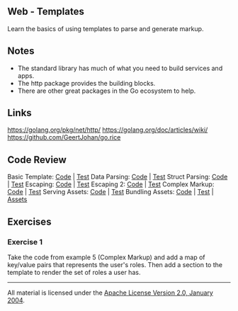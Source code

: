 ## Web - Templates

Learn the basics of using templates to parse and generate markup.

## Notes

* The standard library has much of what you need to build services and apps.
* The http package provides the building blocks.
* There are other great packages in the Go ecosystem to help.

## Links

https://golang.org/pkg/net/http/
https://golang.org/doc/articles/wiki/
https://github.com/GeertJohan/go.rice

## Code Review

Basic Template: [Code](example1/main.go) | [Test](example1/main_test.go)
Data Parsing: [Code](example2/main.go) | [Test](example2/main_test.go)
Struct Parsing: [Code](example3/main.go) | [Test](example3/main_test.go)
Escaping: [Code](example4/main.go) | [Test](example4/main_test.go)
Escaping 2: [Code](example5/main.go) | [Test](example5/main_test.go)
Complex Markup: [Code](example6/main.go) | [Test](example6/main_test.go)
Serving Assets: [Code](example7/main.go) | [Test](example7/main_test.go)
Bundling Assets: [Code](example8/main.go) | [Test](example8/main_test.go) | [Assets](example8/rice-box.go)

## Exercises

### Exercise 1

Take the code from example 5 (Complex Markup) and add a map of key/value pairs that represents the user's roles. Then add a section to the template to render the set of roles a user has.
___
All material is licensed under the [Apache License Version 2.0, January 2004](http://www.apache.org/licenses/LICENSE-2.0).
